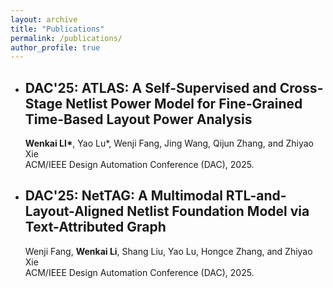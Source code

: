 ```yaml
---
layout: archive
title: "Publications"
permalink: /publications/
author_profile: true
---
```


- ## DAC'25: ATLAS: A Self-Supervised and Cross-Stage Netlist Power Model for Fine-Grained Time-Based Layout Power Analysis
  __Wenkai LI\*__, Yao Lu\*, Wenji Fang, Jing Wang, Qijun Zhang, and Zhiyao Xie  
  ACM/IEEE Design Automation Conference (DAC), 2025.  

- ## DAC'25: NetTAG: A Multimodal RTL-and-Layout-Aligned Netlist Foundation Model via Text-Attributed Graph
  Wenji Fang, __Wenkai Li__, Shang Liu, Yao Lu, Hongce Zhang, and Zhiyao Xie  
  ACM/IEEE Design Automation Conference (DAC), 2025.    
 








